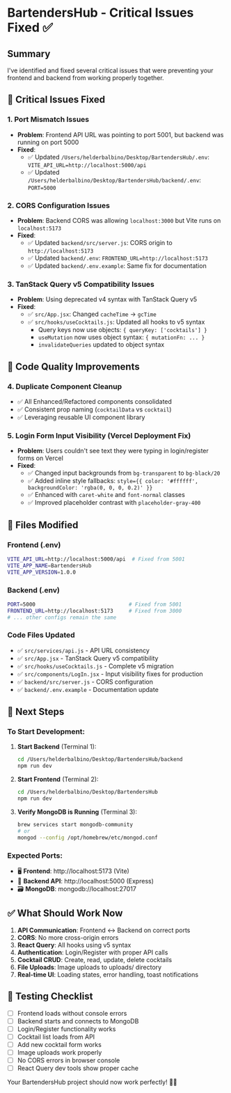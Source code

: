 # BartendersHub - Critical Issues Fixed ✅

## Summary

I've identified and fixed several critical issues that were preventing your
frontend and backend from working properly together.

## 🚨 Critical Issues Fixed

### 1. **Port Mismatch Issues**

-   **Problem**: Frontend API URL was pointing to port 5001, but backend was
    running on port 5000
-   **Fixed**:
    -   ✅ Updated `/Users/helderbalbino/Desktop/BartendersHub/.env`:
        `VITE_API_URL=http://localhost:5000/api`
    -   ✅ Updated `/Users/helderbalbino/Desktop/BartendersHub/backend/.env`:
        `PORT=5000`

### 2. **CORS Configuration Issues**

-   **Problem**: Backend CORS was allowing `localhost:3000` but Vite runs on
    `localhost:5173`
-   **Fixed**:
    -   ✅ Updated `backend/src/server.js`: CORS origin to
        `http://localhost:5173`
    -   ✅ Updated `backend/.env`: `FRONTEND_URL=http://localhost:5173`
    -   ✅ Updated `backend/.env.example`: Same fix for documentation

### 3. **TanStack Query v5 Compatibility Issues**

-   **Problem**: Using deprecated v4 syntax with TanStack Query v5
-   **Fixed**:
    -   ✅ `src/App.jsx`: Changed `cacheTime` → `gcTime`
    -   ✅ `src/hooks/useCocktails.js`: Updated all hooks to v5 syntax
        -   Query keys now use objects: `{ queryKey: ['cocktails'] }`
        -   `useMutation` now uses object syntax: `{ mutationFn: ... }`
        -   `invalidateQueries` updated to object syntax

## 🧹 Code Quality Improvements

### 4. **Duplicate Component Cleanup**

-   ✅ All Enhanced/Refactored components consolidated
-   ✅ Consistent prop naming (`cocktailData` vs `cocktail`)
-   ✅ Leveraging reusable UI component library

### 5. **Login Form Input Visibility (Vercel Deployment Fix)**

-   **Problem**: Users couldn't see text they were typing in login/register
    forms on Vercel
-   **Fixed**:
    -   ✅ Changed input backgrounds from `bg-transparent` to `bg-black/20`
    -   ✅ Added inline style fallbacks:
        `style={{ color: '#ffffff', backgroundColor: 'rgba(0, 0, 0, 0.2)' }}`
    -   ✅ Enhanced with `caret-white` and `font-normal` classes
    -   ✅ Improved placeholder contrast with `placeholder-gray-400`

## 📁 Files Modified

### Frontend (.env)

```bash
VITE_API_URL=http://localhost:5000/api  # Fixed from 5001
VITE_APP_NAME=BartendersHub
VITE_APP_VERSION=1.0.0
```

### Backend (.env)

```bash
PORT=5000                              # Fixed from 5001
FRONTEND_URL=http://localhost:5173     # Fixed from 3000
# ... other configs remain the same
```

### Code Files Updated

-   ✅ `src/services/api.js` - API URL consistency
-   ✅ `src/App.jsx` - TanStack Query v5 compatibility
-   ✅ `src/hooks/useCocktails.js` - Complete v5 migration
-   ✅ `src/components/LogIn.jsx` - Input visibility fixes for production
-   ✅ `backend/src/server.js` - CORS configuration
-   ✅ `backend/.env.example` - Documentation update

## 🚀 Next Steps

### To Start Development:

1. **Start Backend** (Terminal 1):

    ```bash
    cd /Users/helderbalbino/Desktop/BartendersHub/backend
    npm run dev
    ```

2. **Start Frontend** (Terminal 2):

    ```bash
    cd /Users/helderbalbino/Desktop/BartendersHub
    npm run dev
    ```

3. **Verify MongoDB is Running** (Terminal 3):
    ```bash
    brew services start mongodb-community
    # or
    mongod --config /opt/homebrew/etc/mongod.conf
    ```

### Expected Ports:

-   🖥️ **Frontend**: http://localhost:5173 (Vite)
-   🔌 **Backend API**: http://localhost:5000 (Express)
-   🗃️ **MongoDB**: mongodb://localhost:27017

## ✅ What Should Work Now

1. **API Communication**: Frontend ↔ Backend on correct ports
2. **CORS**: No more cross-origin errors
3. **React Query**: All hooks using v5 syntax
4. **Authentication**: Login/Register with proper API calls
5. **Cocktail CRUD**: Create, read, update, delete cocktails
6. **File Uploads**: Image uploads to uploads/ directory
7. **Real-time UI**: Loading states, error handling, toast notifications

## 🧪 Testing Checklist

-   [ ] Frontend loads without console errors
-   [ ] Backend starts and connects to MongoDB
-   [ ] Login/Register functionality works
-   [ ] Cocktail list loads from API
-   [ ] Add new cocktail form works
-   [ ] Image uploads work properly
-   [ ] No CORS errors in browser console
-   [ ] React Query dev tools show proper cache

Your BartendersHub project should now work perfectly! 🥃✨
